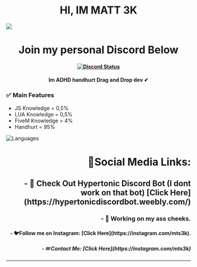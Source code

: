 <h1 align="center">
	HI, IM MATT 3K
</h1>

<img src="https://d39-a.sdn.cz/d_39/c_img_QJ_b/tf6CD.jpeg?fl=cro,0,88,1250,703%7Cres,1200,,1%7Cwebp,75">

<h1 align="center">
	Join my personal Discord Below
</h1>

<h4 align="center">
	<a href="https://discord.gg/Ckt3uYP" title=""><img alt="Discord Status" src="https://discordapp.com/api/guilds/715309189458821160/widget.png"></a>
</h4>

<h4 align="center">
Im ADHD handhurt Drag and Drop dev ✔
</h5>

### ✅ Main Features
- JS Knowledge = 0,5%
- LUA Knowledge = 0,5%
- FiveM Knowledge = 4%
- Handhurt = 95%

<p align="left">
  <img src="https://github-readme-stats.vercel.app/api/top-langs/?username=HypnoticSiege&layout=compact&theme=dark-blue" alt="Languages" />
</p align>

<h1 align="right">🔗Social Media Links: </h1>

<h2 align="right">- 🤖 Check Out Hypertonic Discord Bot (I dont work on that bot) [Click Here](https://hypertonicdiscordbot.weebly.com/)</h2>

<h3 align="right">- 🤖 Working on my ass cheeks. </h3>

<h4 align="right">- 🐦Follow me on Instagram: [Click Here](https://instagram.com/mts3k). </h4>

<h5 align="right">- ✉ Contact Me: [Click Here](https://instagram.com/mts3k) </h5>
<hr>
